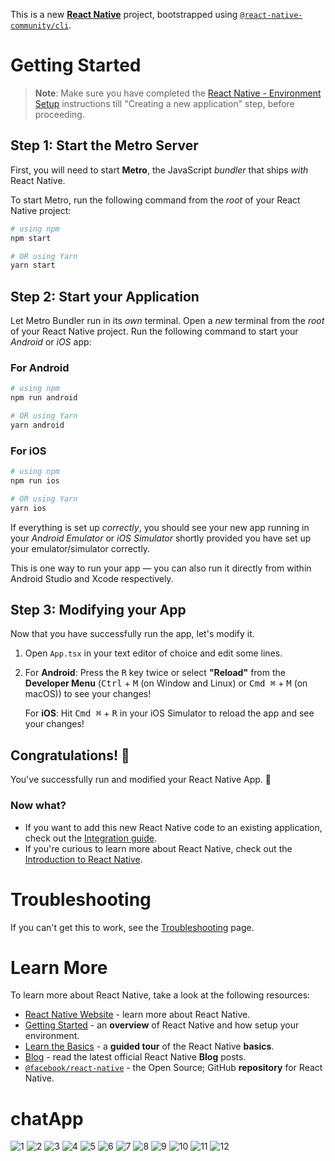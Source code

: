 This is a new [**React Native**](https://reactnative.dev) project, bootstrapped using [`@react-native-community/cli`](https://github.com/react-native-community/cli).

# Getting Started

>**Note**: Make sure you have completed the [React Native - Environment Setup](https://reactnative.dev/docs/environment-setup) instructions till "Creating a new application" step, before proceeding.

## Step 1: Start the Metro Server

First, you will need to start **Metro**, the JavaScript _bundler_ that ships _with_ React Native.

To start Metro, run the following command from the _root_ of your React Native project:

```bash
# using npm
npm start

# OR using Yarn
yarn start
```

## Step 2: Start your Application

Let Metro Bundler run in its _own_ terminal. Open a _new_ terminal from the _root_ of your React Native project. Run the following command to start your _Android_ or _iOS_ app:

### For Android

```bash
# using npm
npm run android

# OR using Yarn
yarn android
```

### For iOS

```bash
# using npm
npm run ios

# OR using Yarn
yarn ios
```

If everything is set up _correctly_, you should see your new app running in your _Android Emulator_ or _iOS Simulator_ shortly provided you have set up your emulator/simulator correctly.

This is one way to run your app — you can also run it directly from within Android Studio and Xcode respectively.

## Step 3: Modifying your App

Now that you have successfully run the app, let's modify it.

1. Open `App.tsx` in your text editor of choice and edit some lines.
2. For **Android**: Press the <kbd>R</kbd> key twice or select **"Reload"** from the **Developer Menu** (<kbd>Ctrl</kbd> + <kbd>M</kbd> (on Window and Linux) or <kbd>Cmd ⌘</kbd> + <kbd>M</kbd> (on macOS)) to see your changes!

   For **iOS**: Hit <kbd>Cmd ⌘</kbd> + <kbd>R</kbd> in your iOS Simulator to reload the app and see your changes!

## Congratulations! :tada:

You've successfully run and modified your React Native App. :partying_face:

### Now what?

- If you want to add this new React Native code to an existing application, check out the [Integration guide](https://reactnative.dev/docs/integration-with-existing-apps).
- If you're curious to learn more about React Native, check out the [Introduction to React Native](https://reactnative.dev/docs/getting-started).

# Troubleshooting

If you can't get this to work, see the [Troubleshooting](https://reactnative.dev/docs/troubleshooting) page.

# Learn More

To learn more about React Native, take a look at the following resources:

- [React Native Website](https://reactnative.dev) - learn more about React Native.
- [Getting Started](https://reactnative.dev/docs/environment-setup) - an **overview** of React Native and how setup your environment.
- [Learn the Basics](https://reactnative.dev/docs/getting-started) - a **guided tour** of the React Native **basics**.
- [Blog](https://reactnative.dev/blog) - read the latest official React Native **Blog** posts.
- [`@facebook/react-native`](https://github.com/facebook/react-native) - the Open Source; GitHub **repository** for React Native.
# chatApp
![1](https://github.com/ozturksirin/chatApp/assets/92751534/0475dfe5-362f-43d5-8a1b-e72082c9ac1f)
![2](https://github.com/ozturksirin/chatApp/assets/92751534/279e8b8f-a19c-45dc-a275-d57e2a6adf11)
![3](https://github.com/ozturksirin/chatApp/assets/92751534/0921cccb-93e7-4f17-a8eb-dc6d2cf8cecf)
![4](https://github.com/ozturksirin/chatApp/assets/92751534/16a516d0-980d-43ea-8048-595ea6d50cdc)
![5](https://github.com/ozturksirin/chatApp/assets/92751534/71d5829e-0d8e-42a5-b748-c38a4145f450)
![6](https://github.com/ozturksirin/chatApp/assets/92751534/b69b674e-934a-4833-893b-96699c0215d3)
![7](https://github.com/ozturksirin/chatApp/assets/92751534/9efdd554-e158-4115-86c7-d2f75188200b)
![8](https://github.com/ozturksirin/chatApp/assets/92751534/0aab74ed-0cdb-43f0-a22f-b6a1322a48d1)
![9](https://github.com/ozturksirin/chatApp/assets/92751534/993bf49a-33c4-48c6-87fb-7ca7f9cfb09a)
![10](https://github.com/ozturksirin/chatApp/assets/92751534/647340f9-c1e7-4e1a-911b-02064e85705c)
![11](https://github.com/ozturksirin/chatApp/assets/92751534/d49e5c7c-6c03-4e04-9dc0-dd151cd9ae61)
![12](https://github.com/ozturksirin/chatApp/assets/92751534/a581418c-839f-4ce0-896e-9c62700a15c3)
